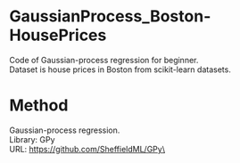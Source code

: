 # GaussianProcess_Boston-HousePrices
Code of Gaussian-process regression for beginner. \
Dataset is house prices in Boston from scikit-learn datasets.

# Method
Gaussian-process regression.\
Library: GPy\
URL: https://github.com/SheffieldML/GPy\
